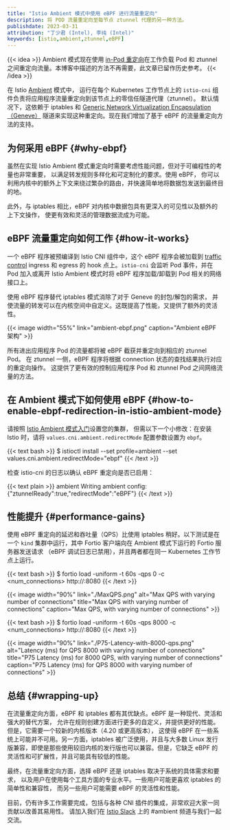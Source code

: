 ```yaml
---
title: "Istio Ambient 模式中使用 eBPF 进行流量重定向"
description: 将 POD 流量重定向至每节点 ztunnel 代理的另一种方法。
publishdate: 2023-03-31
attribution: "丁少君 (Intel), 李纯 (Intel)"
keywords: [istio,ambient,ztunnel,eBPF]
---
```


{{< idea >}}
Ambient 模式现在使用 [in-Pod 重定向](/zh/blog/2024/inpod-traffic-redirection-ambient/)在工作负载
Pod 和 ztunnel 之间重定向流量。本博客中描述的方法不再需要，此文章已留作历史参考。
{{< /idea >}}

在 Istio [Ambient](/zh/blog/2022/introducing-ambient-mesh/) 模式中，
运行在每个 Kubernetes 工作节点上的 `istio-cni` 组件负责将应用程序流量重定向到该节点上的零信任隧道代理（ztunnel）。
默认情况下，这依赖于 iptables 和 [Generic Network Virtualization Encapsulation（Geneve）](https://www.rfc-editor.org/rfc/rfc8926.html)
隧道来实现这种重定向。现在我们增加了基于 eBPF 的流量重定向方法的支持。

## 为何采用 eBPF {#why-ebpf}

虽然在实现 Istio Ambient 模式重定向时需要考虑性能问题，但对于可编程性的考量也非常重要，
以满足转发规则多样化和可定制化的要求。使用 eBPF，
你可以利用内核中的额外上下文来绕过繁杂的路由，并快速简单地将数据包发送到最终目的地。

此外，与 iptables 相比，eBPF 对内核中数据包具有更深入的可见性以及额外的上下文操作，
使更有效和灵活的管理数据流成为可能。

## eBPF 流量重定向如何工作 {#how-it-works}

一个 eBPF 程序被预编译到 Istio CNI 组件中，这个 eBPF 程序会被加载到
[traffic control](https://man7.org/linux/man-pages/man8/tc-bpf.8.html) ingress
和 egress 的 hook 点上。`istio-cni` 会监听 Pod 事件，并在 Pod 加入或离开 Istio Ambient
模式时将 eBPF 程序加载/卸载到 Pod 相关的网络接口上。

使用 eBPF 程序替代 iptables 模式消除了对于 Geneve 的封包/解包的需求，
并使流量的转发可以在内核空间中自定义。这既提高了性能，又提供了额外的灵活性。

{{< image width="55%"
    link="ambient-ebpf.png"
    caption="Ambient eBPF 架构"
    >}}

所有进出应用程序 Pod 的流量都将被 eBPF 截获并重定向到相应的 ztunnel Pod。
在 ztunnel 一侧，eBPF 程序将根据 connection 状态的查找结果执行对应的重定向操作。
这提供了更有效的控制应用程序 Pod 和 ztunnel Pod 之间网络流量的方法。

## 在 Ambient 模式下如何使用 eBPF {#how-to-enable-ebpf-redirection-in-istio-ambient-mode}

请按照 [Istio Ambient 模式入门](/zh/blog/2022/get-started-ambient/)设置您的集群，
但需以下一个小修改：在安装 Istio 时，请将 `values.cni.ambient.redirectMode` 配置参数设置为 `ebpf`。

{{< text bash >}}
$ istioctl install --set profile=ambient --set values.cni.ambient.redirectMode="ebpf"
{{< /text >}}

检查 istio-cni 的日志以确认 eBPF 重定向是否已启用：

{{< text plain >}}
ambient Writing ambient config: {"ztunnelReady":true,"redirectMode":"eBPF"}
{{< /text >}}

## 性能提升 {#performance-gains}

使用 eBPF 重定向的延迟和吞吐量（QPS）比使用 iptables 稍好。以下测试是在一个 `kind`
集群中运行，其中 Fortio 客户端向在 Ambient 模式下运行的 Fortio 服务器发送请求
（eBPF 调试日志已禁用），并且两者都在同一 Kubernetes 工作节点上运行。

{{< text bash >}}
$ fortio load -uniform -t 60s -qps 0 -c <num_connections> http://<fortio-svc-name>:8080
{{< /text >}}

{{< image width="90%" link="./MaxQPS.png" alt="Max QPS with varying number of connections" title="Max QPS with varying number of connections" caption="Max QPS, with varying number of connections" >}}

{{< text bash >}}
$ fortio load -uniform -t 60s -qps 8000 -c <num_connections> http://<fortio-svc-name>:8080
{{< /text >}}

{{< image width="90%" link="./P75-Latency-with-8000-qps.png" alt="Latency (ms) for QPS 8000 with varying number of connections" title="P75 Latency (ms) for 8000 QPS, with varying number of connections" caption="P75 Latency (ms) for QPS 8000 with varying number of connections" >}}

## 总结 {#wrapping-up}

在流量重定向方面，eBPF 和 iptables 都有其优缺点。eBPF 是一种现代、灵活和强大的替代方案，
允许在规则创建方面进行更多的自定义，并提供更好的性能。但是，它需要一个较新的内核版本（4.20 或更高版本），
这使得 eBPF 在一些系统上可能并不可用。另一方面，iptables 被广泛使用，并且与大多数 Linux
发行版兼容，即使是那些使用较旧内核的发行版也可以兼容。但是，它缺乏 eBPF 的灵活性和可扩展性，并且可能具有较低的性能。

最终，在流量重定向方面，选择 eBPF 还是 iptables 取决于系统的具体需求和要求，
以及用户在使用每个工具方面的专业水平。一些用户可能更喜欢 iptables 的简单性和兼容性，
而另一些用户可能需要 eBPF 的灵活性和性能。

目前，仍有许多工作需要完成，包括与各种 CNI 插件的集成，非常欢迎大家一同贡献以改善其易用性。
请加入我们在 [Istio Slack](https://slack.istio.io/) 上的 #ambient 频道与我们一起交流。
